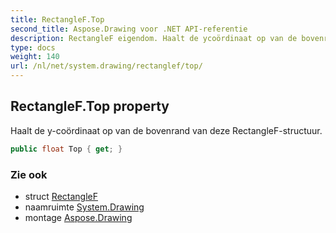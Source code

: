 ```yaml
---
title: RectangleF.Top
second_title: Aspose.Drawing voor .NET API-referentie
description: RectangleF eigendom. Haalt de ycoördinaat op van de bovenrand van deze RectangleFstructuur.
type: docs
weight: 140
url: /nl/net/system.drawing/rectanglef/top/
---
```

## RectangleF.Top property

Haalt de y-coördinaat op van de bovenrand van deze RectangleF-structuur.

```csharp
public float Top { get; }
```

### Zie ook

* struct [RectangleF](../)
* naamruimte [System.Drawing](../../rectanglef/)
* montage [Aspose.Drawing](../../../)


